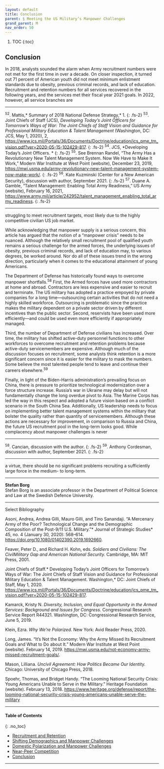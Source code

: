 ```yaml
---
layout: default
title: Conclusion 
parent: § Meeting the US Military’s Manpower Challenges   
grand_parent: M
nav_order: 50 
---
```

<style>
.dont-break-out {
  /* These are technically the same, but use both */
  overflow-wrap: break-word;
  word-wrap: break-word;

     -ms-word-break: break-all;
  /* This is the dangerous one in WebKit, as it breaks things wherever */
  word-break: break-all;
  /* Instead use this non-standard one: */
  word-break: break-word;
}

.youtube-container {
    position: relative;
    width: 100%;
    height: 0;
    padding-bottom: 56.25%;
}
.youtube-video {
    position: absolute;
    top: 0;
    left: 0;
    width: 100%;
    height: 100%;
}

</style>

<div class="dont-break-out" markdown="1">

1. TOC
{:toc}

## Conclusion
In 2018, analysts sounded the alarm when Army recruitment numbers were not met for the first time in over a decade. On closer inspection, it turned out 71 percent of American youth did not meet minimum enlistment standards due to obesity, previous criminal records, and lack of education. Recruitment and retention numbers for all services recovered in the following years, and the services met their fiscal year 2021 goals. In 2022, however, all service branches are

***
<sup>52</sup>. Mattis,* Summary of 2018 National Defense Strategy,* 1. 
{: .fs-2}
<sup>53</sup>. Joint Chiefs of Staff (JCS), *Developing Today’s Joint Officers for Tomorrow’s Ways of War: The Joint Chiefs of Staff Vision and Guidance for Professional Military Education & Talent Management* (Washington, DC: JCS, May 1, 2020), 2, https://www.jcs.mil/Portals/36/Documents/Doctrine/education/jcs_pme_tm_vision.pdf?ver=2020-05-15-102429-817. 
{: .fs-2}
<sup>54</sup>. JCS, *Developing Today’s Joint Officers. *
{: .fs-2}
<sup>55</sup>. See Brennan Randel, “The Army Has a Revolutionary New Talent Management System. Now We Have to Make It Work,” Modern War Institute at West Point (website), December 23, 2019, https://mwi.usma.edu/army-revolutionary-new-talent-management-system-now-make-work/. 
{: .fs-2}
<sup>56</sup>. Kate Kuzminski (Center for a New American Security), discussion with author, September 2021. 
{: .fs-2}
<sup>57</sup>. Duane A. Gamble, “Talent Management: Enabling Total Army Readiness,” US Army (website), February 16, 2021, https://www.army.mil/article/242952/talent_management_enabling_total_army_readiness.
{: .fs-2}
***

struggling to meet recruitment targets, most likely due to the highly competitive civilian US job market.

While acknowledging that manpower supply is a serious concern, this article has argued that the notion of a “manpower crisis” needs to be nuanced. Although the relatively small recruitment pool of qualified youth remains a serious challenge for the armed forces, the underlying issues of obesity, previous criminal records, and lack of education may, to various degrees, be worked around. Nor do all of these issues trend in the wrong direction, particularly when it comes to the educational attainment of young Americans.

The Department of Defense has historically found ways to overcome manpower shortfalls.<sup>58</sup> First, the Armed forces have used more contractors at home and abroad. Contractors are less expensive and easier to recruit and terminate. The US military has adopted a practice empoyed by private companies for a long time—outsourcing certain activities that do not need a highly skilled workforce. Outsourcing is problematic since the practice makes the military dependent on a private sector driven by different incentives than the public sector. Second, reservists have been used more efficiently—and could be used even more efficiently if appropriately managed.

Third, the number of Department of Defense civilians has increased. Over time, the military has shifted active-duty personnel functions to other workforces to overcome recruitment and retention problems because active-duty servicemembers are expensive. Although much of the discussion focuses on recruitment, some analysts think retention is a more significant concern since it is easier for the military to mask the numbers. Some believe the most talented people tend to leave and continue their careers elsewhere.<sup>59</sup>

Finally, in light of the Biden-Harris administration’s prevailing focus on China, there is pressure to prioritize technological modernization over a force structure increase. Russia’s war in Ukraine may delay but will not fundamentally change the long overdue pivot to Asia. The Marine Corps has led the way in this respect and adopted a future vision based on a conflict scenario in the South China Sea. Additionally, US leadership needs to focus on implementing better talent management systems within the military that bolster the quality rather than quantity of servicemembers. Although these actions are necessary for improvement, in comparison to Russia and China, the future US recruitment pool in the long-term looks good. While complacency about manpower challenges is never

***
<sup>58</sup>. Cancian, discussion with the author.
{: .fs-2}
<sup>59</sup>. Anthony Cordesman, discussion with author, September 2021.
{: .fs-2}
***

a virtue, there should be no significant problems recruiting a sufficiently large force in the medium- to long-term.

*** 

**Stefan Borg**   
Stefan Borg is an associate professor in the Department of Political Science and Law at the Swedish Defence University.

***

Select Bibliography

Asoni, Andrea, Andrea Gilli, Mauro Gilli, and Tino Sanandaji. “A Mercenary Army of the Poor? Technological Change and the Demographic Composition of the Post-9/11 U.S. Military.”* Journal of Strategic Studies* 45, no. 4 (January 30, 2020): 568–614. https://doi.org/10.1080/01402390.2019.1692660.

Feaver, Peter D., and Richard H. Kohn, eds. *Soldiers and Civilians: The CivilMilitary Gap and American National Security.* Cambridge, MA: MIT Press, 2001.

Joint Chiefs of Staff.* Developing Today’s Joint Officers for Tomorrow’s Ways of War: The Joint Chiefs of Staff Vision and Guidance for Professional Military Education & Talent Management. Washington,* DC: Joint Chiefs of Staff, May 1, 2020. https://www.jcs.mil/Portals/36/Documents/Doctrine/education/jcs_pme_tm_vision.pdf?ver=2020-05-15-102429-817. 

Kamarck, Kristy N. *Diversity, Inclusion, and Equal Opportunity in the Armed Services: Background and Issues for Congress.* Congressional Research Service Report R44321. Washington, DC: Congressional Research Service, June 5, 2019.

Klein, Ezra. *Why We’re Polarized.* New York: Avid Reader Press, 2020.

Long, James. “It’s Not the Economy: Why the Army Missed Its Recruitment Goals and What to Do about It.” Modern War Institute at West Point (website). February 14, 2019. https://mwi.usma.edu/not-economy-army-missed-recruitment-goals/. 

Mason, Lilliana. *Uncivil Agreement: How Politics Became Our Identity.* Chicago: University of Chicago Press, 2018. 

Spoehr, Thomas, and Bridget Handy. “The Looming National Security Crisis: Young Americans Unable to Serve in the Military.” Heritage Foundation (website). February 13, 2018. https://www.heritage.org/defense/report/the-looming-national-security-crisis-young-americans-unable-serve-the-military


***

#### Table of Contents
{: .no_toc}

<ul><li> <a href="/docs/M/Meeting the US Military’s Manpower Challenges-1/">
Recruitment and Retention</a></li><li> <a href="/docs/M/Meeting the US Military’s Manpower Challenges-2/">
Shifting Demographics and Manpower Challenges</a></li><li> <a href="/docs/M/Meeting the US Military’s Manpower Challenges-3/">
Domestic Polarization and Manpower Challenges</a></li><li> <a href="/docs/M/Meeting the US Military’s Manpower Challenges-4/">
Near-Peer Competition</a></li><li> <a href="/docs/M/Meeting the US Military’s Manpower Challenges-5/">
Conclusion</a></li></ul>

***

</div>
